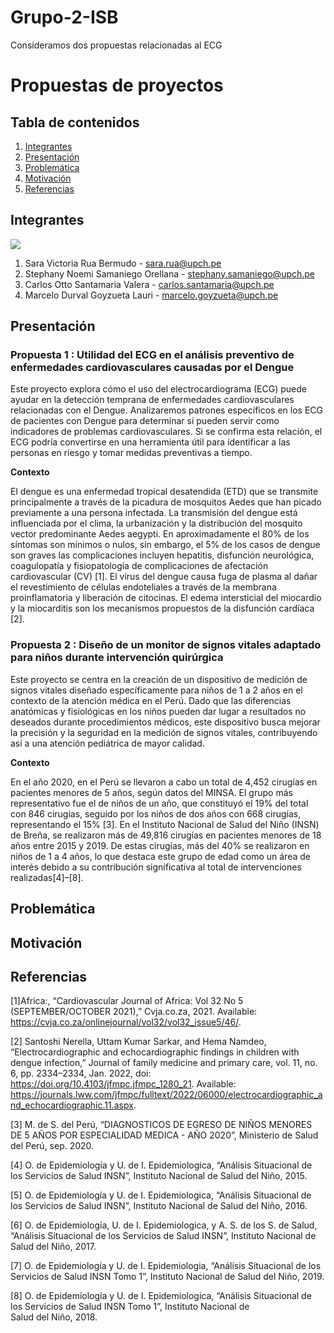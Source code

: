 # Grupo-2-ISB
Consideramos dos propuestas relacionadas al ECG

# Propuestas de proyectos

## Tabla de contenidos
1. [Integrantes](#Integrantes)
2. [Presentación](#Presentación)
3. [Problemática](#Problemática)
4. [Motivación](#Motivación)
5. [Referencias](#Referencias)

## Integrantes
<img src="Diseño\foto_grupal.jpg">

1. Sara Victoria Rua Bermudo - sara.rua@upch.pe 
2. Stephany Noemi Samaniego Orellana - stephany.samaniego@upch.pe
3. Carlos Otto Santamaria Valera - carlos.santamaria@upch.pe
4. Marcelo Durval Goyzueta Lauri - marcelo.goyzueta@upch.pe 

## Presentación 

### Propuesta 1 : Utilidad del ECG en el análisis preventivo de enfermedades cardiovasculares causadas por el Dengue

Este proyecto explora cómo el uso del electrocardiograma (ECG) puede ayudar en la detección temprana de enfermedades cardiovasculares relacionadas con el Dengue. Analizaremos patrones específicos en los ECG de pacientes con Dengue para determinar si pueden servir como indicadores de problemas cardiovasculares. Si se confirma esta relación, el ECG podría convertirse en una herramienta útil para identificar a las personas en riesgo y tomar medidas preventivas a tiempo.

**Contexto**

El dengue es una enfermedad tropical desatendida (ETD) que se transmite principalmente a través de la picadura de mosquitos Aedes que han picado previamente a una persona infectada. La transmisión del dengue está influenciada por el clima, la urbanización y la distribución del mosquito vector predominante Aedes aegypti. En aproximadamente el 80% de los síntomas son mínimos o nulos, sin embargo, el 5% de los casos de dengue son graves las complicaciones incluyen hepatitis, disfunción neurológica, coagulopatía y fisiopatología de complicaciones de afectación cardiovascular (CV) [1]. El virus del dengue causa fuga de plasma al dañar el revestimiento de células endoteliales a través de la membrana proinflamatoria y liberación de citocinas. El edema intersticial del miocardio y la miocarditis son los mecanismos propuestos de la disfunción cardíaca [2].



### Propuesta 2 : Diseño de un monitor de signos vitales adaptado para niños durante intervención quirúrgica

Este proyecto se centra en la creación de un dispositivo de medición de signos vitales diseñado específicamente para niños de 1 a 2 años en el contexto de la atención médica en el Perú. Dado que las diferencias anatómicas y fisiológicas en los niños pueden dar lugar a resultados no deseados durante procedimientos médicos, este dispositivo busca mejorar la precisión y la seguridad en la medición de signos vitales, contribuyendo así a una atención pediátrica de mayor calidad.

**Contexto**

En el año 2020, en el Perú se llevaron a cabo un total de 4,452 cirugías en pacientes menores de 5 años, según datos del MINSA. El grupo más representativo fue el de niños de un año, que constituyó el 19% del total con 846 cirugías, seguido por los niños de dos años con 668 cirugías, representando el 15% [3]. En el Instituto Nacional de Salud del Niño (INSN) de Breña, se realizaron más de 49,816 cirugías en pacientes menores de 18 años entre 2015 y 2019. De estas cirugías, más del 40% se realizaron en niños de 1 a 4 años, lo que destaca este grupo de edad como un área de interés debido a su contribución significativa al total de intervenciones realizadas[4]–[8]. 

## Problemática

## Motivación
## Referencias

‌[1]Africa:, “Cardiovascular Journal of Africa: Vol 32 No 5 (SEPTEMBER/OCTOBER 2021),” Cvja.co.za, 2021. Available: https://cvja.co.za/onlinejournal/vol32/vol32_issue5/46/. 
‌

[2] Santoshi Nerella, Uttam Kumar Sarkar, and Hema Namdeo, “Electrocardiographic and echocardiographic findings in children with dengue infection,” Journal of family medicine and primary care, vol. 11, no. 6, pp. 2334–2334, Jan. 2022, doi: https://doi.org/10.4103/jfmpc.jfmpc_1280_21. Available: https://journals.lww.com/jfmpc/fulltext/2022/06000/electrocardiographic_and_echocardiographic.11.aspx. 

[3] M. de S. del Perú, “DIAGNOSTICOS DE EGRESO DE NIÑOS MENORES DE 5 AÑOS POR
ESPECIALIDAD MEDICA - AÑO 2020”, Ministerio de Salud del Perú, sep. 2020.

[4] O. de Epidemiología y U. de I. Epidemiologica, “Análisis Situacional de los Servicios de Salud
INSN”, Instituto Nacional de Salud del Niño, 2015.

[5] O. de Epidemiología y U. de I. Epidemiologica, “Análisis Situacional de los Servicios de Salud
INSN”, Instituto Nacional de Salud del Niño, 2016.

[6] O. de Epidemiología, U. de I. Epidemiologica, y A. S. de los S. de Salud, “Análisis Situacional de los
Servicios de Salud INSN”, Instituto Nacional de Salud del Niño, 2017.

[7] O. de Epidemiología y U. de I. Epidemiologia, “Análisis Situacional de los Servicios de Salud INSN
Tomo 1”, Instituto Nacional de Salud del Niño, 2019.

[8] O. de Epidemiología y U. de I. Epidemiologica, “Análisis Situacional de los Servicios de Salud INSN
Tomo 1”, Instituto Nacional de Salud del Niño, 2018.